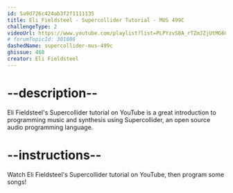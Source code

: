 ```yaml
---
id: 5a9d726c424ab3f2f1111135
title: Eli Fieldsteel - Supercollider Tutorial - MUS 499C
challengeType: 2
videoUrl: https://www.youtube.com/playlist?list=PLPYzvS8A_rTZmJZjUtMG6GJ2QkLUEaY4Q
# forumTopicId: 301086
dashedName: supercollider-mus-499c
ghissue: 468
creator: Eli Fieldsteel
---
```


# --description--

Eli Fieldsteel's Supercollider tutorial on YouTube is a great introduction to programming music and synthesis using Supercollider, an open source audio programming language.

# --instructions--

Watch Eli Fieldsteel's Supercollider tutorial on YouTube, then program some songs!